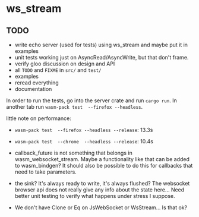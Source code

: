 # ws_stream


## TODO

- write echo server (used for tests) using ws_stream and maybe put it in examples
- unit tests working just on AsyncRead/AsyncWrite, but that don't frame.
- verify gloo discussion on design and API
- all `TODO` and `FIXME` in `src/` and `test/`
- examples
- reread everything
- documentation

In order to run the tests, go into the server crate and run `cargo run`. In another tab run `wasm-pack test  --firefox --headless`.

little note on performance:
  - `wasm-pack test  --firefox --headless --release`: 13.3s
  - `wasm-pack test  --chrome  --headless --release`: 10.4s


  - callback_future is not something that belongs in wasm_websocket_stream. Maybe a functionality like that can be added to wasm_bindgen? It should also be possible to do this for callbacks that need to take parameters.

  - the sink? It's always ready to write, it's always flushed? The websocket browser api does not really give any info about the state here... Need better unit testing to verify what happens under stress I suppose.

  - We don't have Clone or Eq on JsWebSocket or WsStream... Is that ok?

